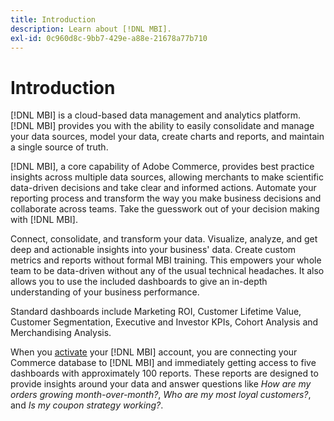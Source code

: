 ```yaml
---
title: Introduction
description: Learn about [!DNL MBI].
exl-id: 0c960d8c-9bb7-429e-a88e-21678a77b710
---
```

# Introduction

[!DNL MBI] is a cloud-based data management and analytics platform. [!DNL MBI] provides you with the ability to easily consolidate and manage your data sources, model your data, create charts and reports, and maintain a single source of truth.

[!DNL MBI], a core capability of Adobe Commerce, provides best practice insights across multiple data sources, allowing merchants to make scientific data-driven decisions and take clear and informed actions. Automate your reporting process and transform the way you make business decisions and collaborate across teams. Take the guesswork out of your decision making with [!DNL MBI].

Connect, consolidate, and transform your data. Visualize, analyze, and get deep and actionable insights into your business' data. Create custom metrics and reports without formal MBI training. This empowers your whole team to be data-driven without any of the usual technical headaches. It also allows you to use the included dashboards to give an in-depth understanding of your business performance.

Standard dashboards include Marketing ROI, Customer Lifetime Value, Customer Segmentation, Executive and Investor KPIs, Cohort Analysis and Merchandising Analysis.

When you [activate](../getting-started/onpremise-activation.md) your [!DNL MBI] account, you are connecting your Commerce database to [!DNL MBI] and immediately getting access to five dashboards with approximately 100 reports. These reports are designed to provide insights around your data and answer questions like *How are my orders growing month-over-month?*, *Who are my most loyal customers?*, and *Is my coupon strategy working?*.
